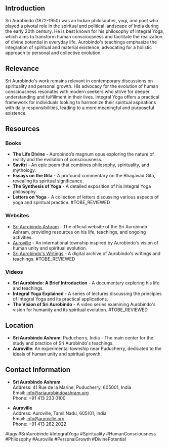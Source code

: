 ## Introduction
Sri Aurobindo (1872-1950) was an Indian philosopher, yogi, and poet who played a pivotal role in the spiritual and political landscape of India during the early 20th century. He is best known for his philosophy of Integral Yoga, which aims to transform human consciousness and facilitate the realization of divine potential in everyday life. Aurobindo's teachings emphasize the integration of spiritual and material existence, advocating for a holistic approach to personal and collective evolution.

## Relevance
Sri Aurobindo's work remains relevant in contemporary discussions on spirituality and personal growth. His advocacy for the evolution of human consciousness resonates with modern seekers who strive for deeper understanding and fulfillment in their lives. Integral Yoga offers a practical framework for individuals looking to harmonize their spiritual aspirations with daily responsibilities, leading to a more meaningful and purposeful existence.

## Resources

### Books
- **The Life Divine** - Aurobindo’s magnum opus exploring the nature of reality and the evolution of consciousness.
- **Savitri** - An epic poem that combines philosophy, spirituality, and mythology.
- **Essays on the Gita** - A profound commentary on the Bhagavad Gita, revealing its spiritual significance.
- **The Synthesis of Yoga** - A detailed exposition of his Integral Yoga philosophy.
- **Letters on Yoga** - A collection of letters discussing various aspects of yoga and spiritual practice. #TOBE_REVIEWED

### Websites
- [Sri Aurobindo Ashram](http://www.sriaurobindoashram.org) - The official website of the Sri Aurobindo Ashram, providing resources on his life, teachings, and ongoing activities.
- [Auroville](https://www.auroville.org) - An international township inspired by Aurobindo's vision of human unity and spiritual evolution.
- [Sri Aurobindo's Writings](http://www.sriaurobindo.com) - A digital archive of Aurobindo's writings and teachings. #TOBE_REVIEWED

### Videos
- **Sri Aurobindo: A Brief Introduction** - A documentary exploring his life and teachings.
- **Integral Yoga Explained** - A series of lectures discussing the principles of Integral Yoga and its practical applications.
- **The Vision of Sri Aurobindo** - A video series examining Aurobindo's vision for humanity and its spiritual evolution. #TOBE_REVIEWED

## Location
- **Sri Aurobindo Ashram**: Puducherry, India - The main center for the study and practice of Sri Aurobindo's teachings.
- **Auroville**: An experimental township near Puducherry, dedicated to the ideals of human unity and spiritual growth.

## Contact Information
- **Sri Aurobindo Ashram**  
  Address: 41 Rue de la Marine, Puducherry, 605001, India  
  Email: info@sriaurobindoashram.org  
  Phone: +91 413 233 0100

- **Auroville**  
  Address: Auroville, Tamil Nadu, 605101, India  
  Email: info@auroville.org  
  Phone: +91 413 262 2022

#tags 
#SriAurobindo #IntegralYoga #Spirituality #HumanConsciousness #Philosophy #Auroville #PersonalGrowth #DivinePotential
